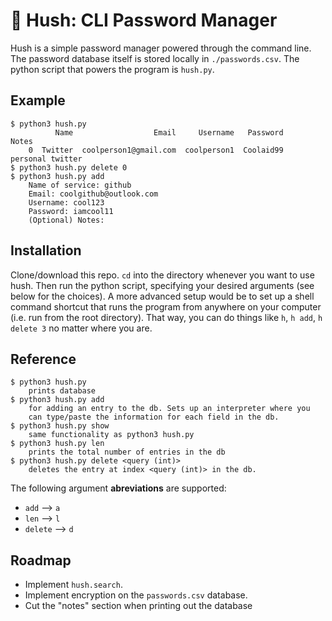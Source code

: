# 🔑 Hush: CLI Password Manager

Hush is a simple password manager powered through the command line. The password database itself is stored locally in `./passwords.csv`. The python script that powers the program is `hush.py`. 

## Example 

```
$ python3 hush.py
          Name                  Email     Username   Password             Notes
    0  Twitter  coolperson1@gmail.com  coolperson1  Coolaid99  personal twitter
$ python3 hush.py delete 0
$ python3 hush.py add
    Name of service: github 
    Email: coolgithub@outlook.com
    Username: cool123 
    Password: iamcool11 
    (Optional) Notes:
```

## Installation 

Clone/download this repo. `cd` into the directory whenever you want to use hush. Then run the python script, specifying your desired arguments (see below for the choices). A more advanced setup would be to set up a shell command shortcut that runs the program from anywhere on your computer (i.e. run from the root directory). That way, you can do things like `h`, `h add`, `h delete 3` no matter where you are. 

## Reference 

```
$ python3 hush.py 
	prints database 
$ python3 hush.py add
	for adding an entry to the db. Sets up an interpreter where you
	can type/paste the information for each field in the db.  
$ python3 hush.py show
	same functionality as python3 hush.py 
$ python3 hush.py len
	prints the total number of entries in the db 
$ python3 hush.py delete <query (int)>
	deletes the entry at index <query (int)> in the db. 
```

The following argument **abreviations** are supported: 

- `add` --> `a`
- `len` --> `l`
- `delete` --> `d`

## Roadmap 

- Implement `hush.search`. 
- Implement encryption on the `passwords.csv` database. 
- Cut the "notes" section when printing out the database 
